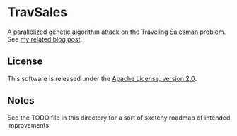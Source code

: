 TravSales
=========

A parallelized genetic algorithm attack on the Traveling Salesman problem. See [my related blog post](http://www.kickasslabs.com/2011/10/10/traveling-salesman-attack/ "Traveling Salesman Attack").

License
-------

This software is released under the [Apache License, version 2.0](http://www.apache.org/licenses/LICENSE-2.0 "Apache License 2.0").

Notes
-----

See the TODO file in this directory for a sort of sketchy roadmap of intended improvements.